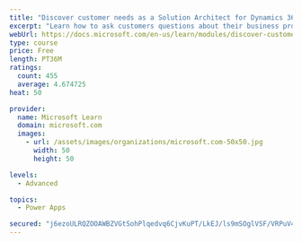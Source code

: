 ```yaml
---
title: "Discover customer needs as a Solution Architect for Dynamics 365 and Power Platform"
excerpt: "Learn how to ask customers questions about their business processes and feature requirements to create a viable solution."
webUrl: https://docs.microsoft.com/en-us/learn/modules/discover-customer-needs/
type: course
price: Free
length: PT36M
ratings:
  count: 455
  average: 4.674725
heat: 50

provider:
  name: Microsoft Learn
  domain: microsoft.com
  images:
    - url: /assets/images/organizations/microsoft.com-50x50.jpg
      width: 50
      height: 50

levels:
  - Advanced

topics:
  - Power Apps

secured: "j6ezoULRQZOOAWBZVGtSohPlqedvq6CjvKuPT/LkEJ/ls9mSOglVSF/VRPuV48NucYoRM1uNqHj91QU5J1Nejdz2HqFq031J3J9kjbBH1Y0igINt5H0kcWxsdWn1IGlHyDCLwryIc0JYKk6dF29KAJ5foK/9OzrAsdjpqfkpBqNqvAGYhm76WpfZt35bVIOncy6ptysOzKGbA0PVjB8MenrmoN++dgAbHGVO2q1pvnEhFywStpbPyCUjE1nys0MJacDcQ0j6Qs2pQxTwRzY9Lkf87vB/Aowy3vKKGyZdH0Bm7JNjIe49XvkvF8rzEfkmqgw6VJdCwUDCWn3HSCmYIQ9b3a60cHmyhfdsdXxN2eP3I452TX869+WOiuFj8OcsPisXiO7LDl0ninYlXGdHxv2X+t7SIFHYF8MfZ2S5wik=;uSFXSx+E99rjxnjcCQjwMA=="
---
```


